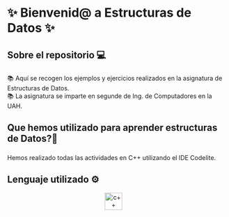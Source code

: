 <h1 align = "left"> ✨ Bienvenid@ a Estructuras de Datos ✨ </h1>

###

<h2 align = "left"> Sobre el repositorio 💻</h2>

###

<p align = "left">📚 Aquí se recogen los ejemplos y ejercicios realizados en la asignatura de Estructuras de Datos. <br> 📚 La asignatura se imparte en segunde de Ing. de Computadores en la UAH.</p>

<h2 align = "left"> Que hemos utilizado para aprender estructuras de Datos?🤔 </h2>

###

<p align = "left">Hemos realizado todas las actividades en C++ utilizando el IDE Codelite. </p>

### 

<h2 align = "left">Lenguaje utilizado ⚙️ </h2>
<div align = "center">
  <img src="https://cdn.jsdelivr.net/gh/devicons/devicon/icons/cplusplus/cplusplus-original.svg" height="40" alt="c++ logo"  />
  <img width="12" />
</div>
